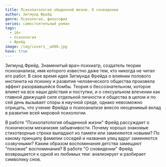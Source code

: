 ```yaml
---
title: Психопатология обыденной жизни. О сновидении
author: Зигмунд Фрейд
genre: Психология, философия
series: самостоятельный роман
tags:
  - 16+
  - психология
  - Фрейд
image: /img/cover1__w600.jpg
have: true
---
```

Зигмунд Фрейд. Знаменитый врач-психиатр, создатель теории психоанализа, имя которого известно даже тем, кто никогда не читал его работ. В свое время идея Зигмунда Фрейда о влиянии полового инстинкта на психику и развитие человеческого общества произвела эффект разорвавшейся бомбы. Теория о бессознательном, которое влияет на все наши действия и поступки, и о сексуальном влечении как главной движущей силе отдельной личности и общества в целом и по сей день вызывает споры в научной среде, однако невозможно отрицать, что учение Фрейда о психоанализе внесло неоценимый вклад в развитие всей мировой психологии.



В работе "Психопатология обыденной жизни" Фрейд рассуждает о психическом механизме забывчивости. Почему хорошо знакомые стихотворные строки выпадают из памяти или заменяются новыми? По какому принципу фамилии соседей и названия улиц вдруг заменяются созвучными? Каким образом воспоминания детства замещают "похожие" воспоминания? В работе "О сновидении" Фрейд возвращается к одной из любимых тем: анализирует и разбирает символику снов.